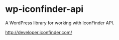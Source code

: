 # wp-iconfinder-api
A WordPress library for working with IconFinder API.

http://developer.iconfinder.com/
